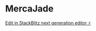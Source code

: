 # MercaJade

[Edit in StackBlitz next generation editor ⚡️](https://stackblitz.com/~/github.com/Mendax18/MercaJade)